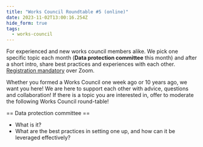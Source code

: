 ```yaml
---
title: "Works Council Roundtable #5 (online)"
date: 2023-11-02T13:00:16.254Z
hide_form: true
tags:
  - works-council
---
```

For experienced and new works council members alike. We pick one specific topic each month (**Data protection committee** this month) and after a short intro, share best practices and experiences with each other. [Registration mandatory](https://us02web.zoom.us/meeting/register/tZIpc-CgrTovGdXTSkrlotQarW0OAuYZLDIf) over Zoom.

Whether you formed a Works Council one week ago or 10 years ago, we want you here! We are here to support each other with advice, questions and collaboration! If there is a topic you are interested in, offer to moderate the following Works Council round-table!

== Data protection committee ==
* What is it?
* What are the best practices in setting one up, and how can it be leveraged effectively? 